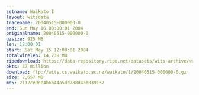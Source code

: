 ```yaml
---
setname: Waikato I
layout: witsdata
tracename: 20040515-000000-0
end: Sun May 16 00:00:01 2004
originalname: 20040515-000000-0
gzsize: 925 MB
len: 12:00:01
start: Sat May 15 12:00:01 2004
totalwirelen: 14,738 MB
ripedownload: https://data-repository.ripe.net/datasets/wits-archive/waikato/1/20040515-000000-0.gz
pkts: 37 million
download: ftp://wits.cs.waikato.ac.nz/waikato/1/20040515-000000-0.gz
size: 2,657 MB
md5: 2112ce9de4b6b44a5dd788d4bb039137
---
```

